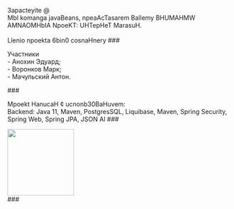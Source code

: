 <p align="left">3apacteyite @<br>Mbl komanga javaBeans, npeaAcTasarem Ballemy BHUMAHMW AMNAOMHbIA NpoeKT: UHTepHeT MarasuH.<br><br>Llenio npoekta 6bin0 cosnaHnery
###
<p align="left">Участники <br>- Анохин Эдуард;     <br>- Воронков Марк;     <br>- Мачульский Антон.</p>
###
<p align="left">Mpoekt HanucaH ¢ ucnonb30BaHuvem:<br>Backend: Java 11, Maven, PostgresSQL, Liquibase, Maven, Spring Security, Spring Web, Spring JPA, JSON Al
###
<div align="left">
<img height="150" src="https://avatars.mds.yandex.net/i?id=2eeb82e3288306274e3978319F3687d6_sr-10156478-images-thumbs&n=13" />
</div>
###
